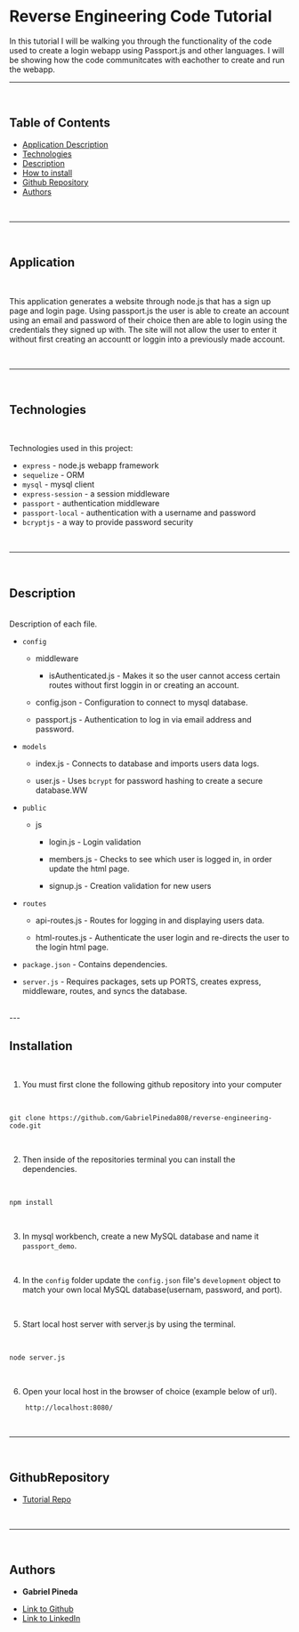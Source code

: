 # Reverse Engineering Code Tutorial

In this tutorial I will be walking you through the functionality of the code used to create a login webapp using Passport.js and other languages. I will be showing how the code communitcates with eachother to create and run the webapp.

---

<br />

## Table of Contents

- [Application Description](#application)
- [Technologies](#technologies)
- [Description](#description)
- [How to install](#installation)
- [Github Repository](#GithubRepository)
- [Authors](#Authors)

<br />

---

<br />

## Application

<br />

This application generates a website through node.js that has a sign up page and login page. Using passport.js the user is able to create an account using an email and password of their choice then are able to login using the credentials they signed up with. The site will not allow the user to enter it without first creating an accountt or loggin into a previously made account.

<br />

---

<br />

## Technologies

<br />

Technologies used in this project:

- `express` - node.js webapp framework
- `sequelize` - ORM
- `mysql` - mysql client 
- `express-session` - a session middleware
- `passport` - authentication middleware
- `passport-local` - authentication with a username and password
- `bcryptjs` - a way to provide password security

<br />

---

<br />

## Description

<br />
Description of each file.

- `config`

    - middleware
        - isAuthenticated.js - Makes it so the user cannot access certain routes without first loggin in or creating an account.
    
    - config.json - Configuration to connect to mysql database.

    - passport.js - Authentication to log in via email address and password.

- `models`

    - index.js - Connects to database and imports users data logs.

    - user.js -  Uses `bcrypt` for password hashing to create a secure database.WW

- `public`
    - js
        - login.js - Login validation

        - members.js - Checks to see which user is logged in, in order update the html page.

        - signup.js - Creation validation for new users

- `routes`

    - api-routes.js - Routes for logging in and displaying users data.

    - html-routes.js - Authenticate the user login and re-directs the user to the login html page.

- `package.json` - Contains dependencies.

- `server.js` - Requires packages, sets up PORTS, creates express, middleware, routes, and syncs the database.

<br />
---

<br />

## Installation

<br />

1. You must first clone the following github repository into your computer

<br />

```
git clone https://github.com/GabrielPineda808/reverse-engineering-code.git
```

<br />

2. Then inside of the repositories terminal you can install the dependencies.

<br />

```
npm install
```

<br />

3. In mysql workbench, create a new MySQL database and name it `passport_demo`.

<br />

4. In the `config` folder update the `config.json` file's `development` object to match your own local MySQL database(usernam, password, and port).

<br />

5. Start local host server with server.js by using the terminal.

<br />

```
node server.js
```
<br />

6. Open your local host in the browser of choice (example below of url).
```
    http://localhost:8080/
```

<br />

---

<br />


## GithubRepository
- [Tutorial Repo](https://github.com/GabrielPineda808/reverse-engineering-code.git)

<br />

---

<br />

## Authors

* **Gabriel Pineda** 

- [Link to Github](https://github.com/GabrielPineda808)
- [Link to LinkedIn](https://www.linkedin.com/in/gabriel-pineda-a94535195/)